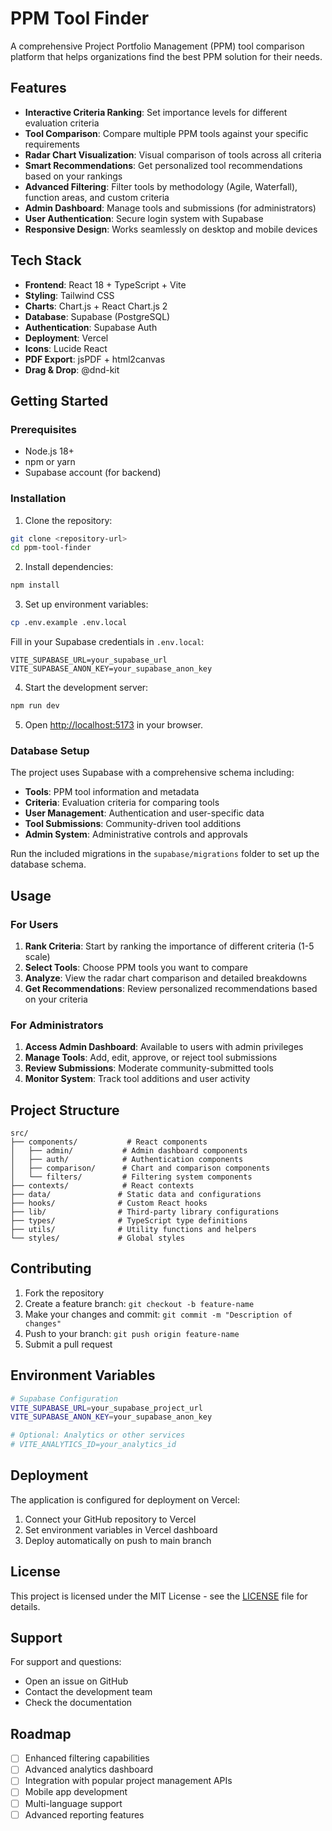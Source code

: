 # PPM Tool Finder

A comprehensive Project Portfolio Management (PPM) tool comparison platform that helps organizations find the best PPM solution for their needs.

## Features

- **Interactive Criteria Ranking**: Set importance levels for different evaluation criteria
- **Tool Comparison**: Compare multiple PPM tools against your specific requirements
- **Radar Chart Visualization**: Visual comparison of tools across all criteria
- **Smart Recommendations**: Get personalized tool recommendations based on your rankings
- **Advanced Filtering**: Filter tools by methodology (Agile, Waterfall), function areas, and custom criteria
- **Admin Dashboard**: Manage tools and submissions (for administrators)
- **User Authentication**: Secure login system with Supabase
- **Responsive Design**: Works seamlessly on desktop and mobile devices

## Tech Stack

- **Frontend**: React 18 + TypeScript + Vite
- **Styling**: Tailwind CSS
- **Charts**: Chart.js + React Chart.js 2
- **Database**: Supabase (PostgreSQL)
- **Authentication**: Supabase Auth
- **Deployment**: Vercel
- **Icons**: Lucide React
- **PDF Export**: jsPDF + html2canvas
- **Drag & Drop**: @dnd-kit

## Getting Started

### Prerequisites

- Node.js 18+ 
- npm or yarn
- Supabase account (for backend)

### Installation

1. Clone the repository:
```bash
git clone <repository-url>
cd ppm-tool-finder
```

2. Install dependencies:
```bash
npm install
```

3. Set up environment variables:
```bash
cp .env.example .env.local
```
Fill in your Supabase credentials in `.env.local`:
```
VITE_SUPABASE_URL=your_supabase_url
VITE_SUPABASE_ANON_KEY=your_supabase_anon_key
```

4. Start the development server:
```bash
npm run dev
```

5. Open [http://localhost:5173](http://localhost:5173) in your browser.

### Database Setup

The project uses Supabase with a comprehensive schema including:

- **Tools**: PPM tool information and metadata
- **Criteria**: Evaluation criteria for comparing tools
- **User Management**: Authentication and user-specific data
- **Tool Submissions**: Community-driven tool additions
- **Admin System**: Administrative controls and approvals

Run the included migrations in the `supabase/migrations` folder to set up the database schema.

## Usage

### For Users

1. **Rank Criteria**: Start by ranking the importance of different criteria (1-5 scale)
2. **Select Tools**: Choose PPM tools you want to compare
3. **Analyze**: View the radar chart comparison and detailed breakdowns
4. **Get Recommendations**: Review personalized recommendations based on your criteria

### For Administrators

1. **Access Admin Dashboard**: Available to users with admin privileges
2. **Manage Tools**: Add, edit, approve, or reject tool submissions
3. **Review Submissions**: Moderate community-submitted tools
4. **Monitor System**: Track tool additions and user activity

## Project Structure

```
src/
├── components/           # React components
│   ├── admin/           # Admin dashboard components
│   ├── auth/            # Authentication components
│   ├── comparison/      # Chart and comparison components
│   └── filters/         # Filtering system components
├── contexts/            # React contexts
├── data/               # Static data and configurations
├── hooks/              # Custom React hooks
├── lib/                # Third-party library configurations
├── types/              # TypeScript type definitions
├── utils/              # Utility functions and helpers
└── styles/             # Global styles
```

## Contributing

1. Fork the repository
2. Create a feature branch: `git checkout -b feature-name`
3. Make your changes and commit: `git commit -m "Description of changes"`
4. Push to your branch: `git push origin feature-name`
5. Submit a pull request

## Environment Variables

```bash
# Supabase Configuration
VITE_SUPABASE_URL=your_supabase_project_url
VITE_SUPABASE_ANON_KEY=your_supabase_anon_key

# Optional: Analytics or other services
# VITE_ANALYTICS_ID=your_analytics_id
```

## Deployment

The application is configured for deployment on Vercel:

1. Connect your GitHub repository to Vercel
2. Set environment variables in Vercel dashboard
3. Deploy automatically on push to main branch

## License

This project is licensed under the MIT License - see the [LICENSE](LICENSE) file for details.

## Support

For support and questions:

- Open an issue on GitHub
- Contact the development team
- Check the documentation

## Roadmap

- [ ] Enhanced filtering capabilities
- [ ] Advanced analytics dashboard
- [ ] Integration with popular project management APIs
- [ ] Mobile app development
- [ ] Multi-language support
- [ ] Advanced reporting features 